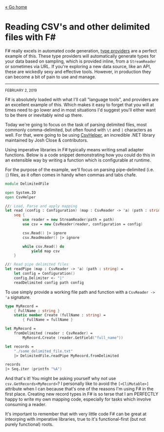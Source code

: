 [« Go home](/)

# Reading CSV's and other delimited files with F#

F# really excels in automated code generation, [type providers](https://docs.microsoft.com/en-us/dotnet/fsharp/tutorials/type-providers/) are a perfect example of this. These type providers will automatically generate types for your data based on sampling, which is provided inline, from a `StreamReader` or sometimes via URL. If you're exploring a new data source, like an API, these are wickedly sexy and effective tools. However, in production they can become a bit of pain to use and manage.

* * *

<small class="muted monospace">FEBRUARY 2, 2019</small>

F# is absolutely loaded with what I'll call "language tools", and providers are an excellent example of this. Which makes it easy to forget that you will at times need to go lower and in most situations I'd suggest you'll either want to be there or inevitably wind up there.

Today we're going to focus on the task of parsing delimited files, most commonly comma-delimited, but often found with `\t` and `|` characters as well. For that, were going to be using [CsvHelper](https://joshclose.github.io/CsvHelper/), an incredible .NET library maintained by Josh Close & contributors.

Using imperative libraries in F# typically means writing small adapter functions. Below is a code snippet demonstrating how you could do this in an extensible way by writing a function which is configurable at runtime. 

For the purpose of the example, we'll focus on parsing pipe-delimited (i.e. `|`) files, as it often comes in handy when commas and tabs chafe.

```fsharp
module DelimitedFile

open System.IO
open CsvHelper 

/// Load, Parse and apply mapping
let read (config : Configuration) (map : CsvReader -> 'a) (path : string) =
    seq {
        use reader = new StreamReader(path = path)
        use csv = new CsvReader(reader, configuration = config)         

        csv.Read() |> ignore
        csv.ReadHeader() |> ignore

        while csv.Read() do
            yield map csv          
    }

/// Read pipe delimited files
let readPipe (map : CsvReader -> 'a) (path : string) = 
    let config = Configuration()
    config.Delimiter <- "|"
    readDelimited config path config 
```

To use simply provide a working file path and function with a `CsvReader -> 'a` signature.

```fsharp
type MyRecord = 
    { FullName : string }
    static member Create (fullName : string) = 
        { FullName = fullName }

let MyRecord =
    fromDelimited (reader : CsvReader) =
        MyRecord.Create (reader.GetField("full_name"))

let records = 
    "./some_delimited_file.txt" 
    |> DelimitedFile.readPipe MyRecord.fromDelimited 

records
|> Seq.iter (printfn "%A")
```

And that's it! You might be asking yourself why not use `csv.GetRecords<MyRecord>`? I personally like to avoid the `[<CliMutable>]` attribute when I can because that's one of the reasons I'm using F# in the first place. Creating new record types in F# is so terse that I am PERFECTLY happy to write my own mapping code, especially for tasks which involve consuming a reader.

It's important to remember that with very little code F# can be great at inteorping with imperative libraries, true to it's functional-first (but not purely functional) roots.